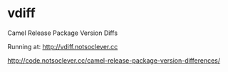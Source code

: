 vdiff
=====

Camel Release Package Version Diffs

Running at: http://vdiff.notsoclever.cc

http://code.notsoclever.cc/camel-release-package-version-differences/

